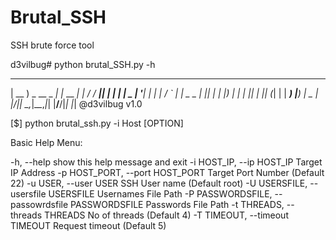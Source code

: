 # Brutal_SSH
SSH brute force tool

d3vilbug# python brutal_SSH.py -h
 ____             _        _     ____ ____  _   _ 
| __ ) _ __ _   _| |_ __ _| |   / ___/ ___|| | | |
|  _ \| '__| | | | __/ _` | |   \___ \___ \| |_| |
| |_) | |  | |_| | || (_| | |    ___) |__) |  _  |
|____/|_|   \__,_|\__\__,_|_|   |____/____/|_| |_| @d3vilbug v1.0


[$] python brutal_ssh.py -i Host [OPTION]


Basic Help Menu:

 -h, --help                          show this help message and exit
 -i HOST_IP, --ip HOST_IP            Target IP Address
 -p HOST_PORT, --port HOST_PORT      Target Port Number (Default 22)
 -u USER, --user USER                SSH User name (Default root)
 -U USERSFILE, --usersfile USERSFILE Usernames File Path
 -P PASSWORDSFILE, --passowrdsfile PASSWORDSFILE    Passwords File Path
 -t THREADS, --threads THREADS     No of threads (Default 4)
 -T TIMEOUT, --timeout TIMEOUT     Request timeout (Default 5)







